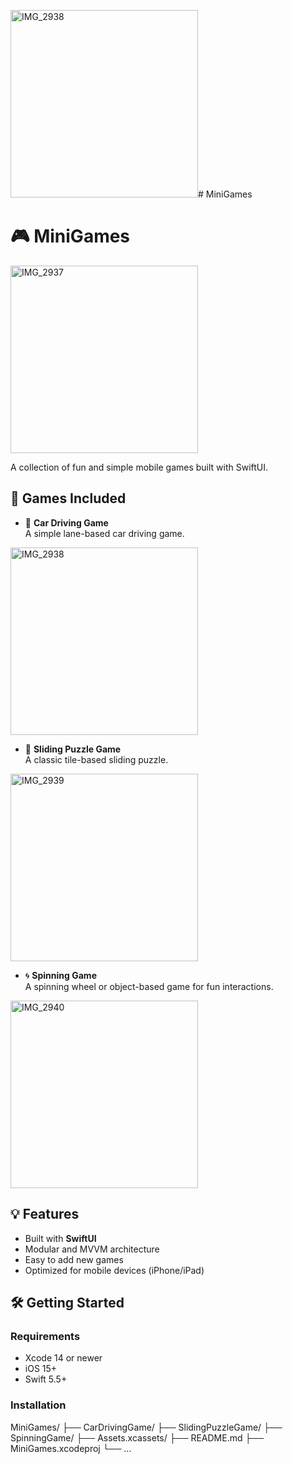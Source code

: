 <img width="300" height="300" alt="IMG_2938" src="https://github.com/user-attachments/assets/36ebbe5c-9401-4eb3-af02-9d499cdf1c48" /># MiniGames

# 🎮 MiniGames
<img width="300" height="300" alt="IMG_2937" src="https://github.com/user-attachments/assets/b2cb6cea-2511-4132-8d50-39f2c8e98e9c" />

A collection of fun and simple mobile games built with SwiftUI.

## 📱 Games Included

- 🚗 **Car Driving Game**  
  A simple lane-based car driving game.
  
<img width="300" height="300" alt="IMG_2938" src="https://github.com/user-attachments/assets/cc47151b-b57e-49eb-9390-d7f6d77bef11" />

- 🧩 **Sliding Puzzle Game**  
  A classic tile-based sliding puzzle.
<img width="300" height="300" alt="IMG_2939" src="https://github.com/user-attachments/assets/b91ad676-dc63-4dfa-aa3c-0c125f852ba5" />

- 🌀 **Spinning Game**  
  A spinning wheel or object-based game for fun interactions.
<img width="300" height="300" alt="IMG_2940" src="https://github.com/user-attachments/assets/884a766a-d18d-427b-a1e1-001210a0c09d" />

## 💡 Features

- Built with **SwiftUI**
- Modular and MVVM architecture
- Easy to add new games
- Optimized for mobile devices (iPhone/iPad)

## 🛠️ Getting Started

### Requirements

- Xcode 14 or newer
- iOS 15+
- Swift 5.5+

### Installation

MiniGames/
├── CarDrivingGame/
├── SlidingPuzzleGame/
├── SpinningGame/
├── Assets.xcassets/
├── README.md
├── MiniGames.xcodeproj
└── ...

